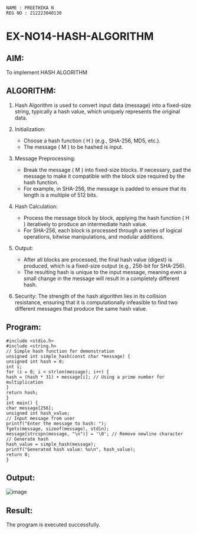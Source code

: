 ```
NAME : PREETHIKA N
REG NO : 212223040130
```

# EX-NO14-HASH-ALGORITHM

## AIM:
To implement HASH ALGORITHM

## ALGORITHM:

1. Hash Algorithm is used to convert input data (message) into a fixed-size string, typically a hash value, which uniquely represents the original data.

2. Initialization:
   - Choose a hash function \( H \) (e.g., SHA-256, MD5, etc.).
   - The message \( M \) to be hashed is input.

3. Message Preprocessing:
   - Break the message \( M \) into fixed-size blocks. If necessary, pad the message to make it compatible with the block size required by the hash function.
   - For example, in SHA-256, the message is padded to ensure that its length is a multiple of 512 bits.

4. Hash Calculation:
   - Process the message block by block, applying the hash function \( H \) iteratively to produce an intermediate hash value.
   - For SHA-256, each block is processed through a series of logical operations, bitwise manipulations, and modular additions.

5. Output:
   - After all blocks are processed, the final hash value (digest) is produced, which is a fixed-size output (e.g., 256-bit for SHA-256).
   - The resulting hash is unique to the input message, meaning even a small change in the message will result in a completely different hash.

6. Security: The strength of the hash algorithm lies in its collision resistance, ensuring that it is computationally infeasible to find two different messages that produce the same hash value.


## Program:
```
#include <stdio.h>
#include <string.h>
// Simple hash function for demonstration
unsigned int simple_hash(const char *message) {
unsigned int hash = 0;
int i;
for (i = 0; i < strlen(message); i++) {
hash = (hash * 31) + message[i]; // Using a prime number for multiplication
}
return hash;
}
int main() {
char message[256];
unsigned int hash_value;
// Input message from user
printf("Enter the message to hash: ");
fgets(message, sizeof(message), stdin);
message[strcspn(message, "\n")] = '\0'; // Remove newline character
// Generate hash
hash_value = simple_hash(message);
printf("Generated hash value: %u\n", hash_value);
return 0;
}
```

## Output:
![image](https://github.com/user-attachments/assets/d49bce39-39f1-46be-a29a-f20cb09fa9b6)

## Result:
The program is executed successfully.
